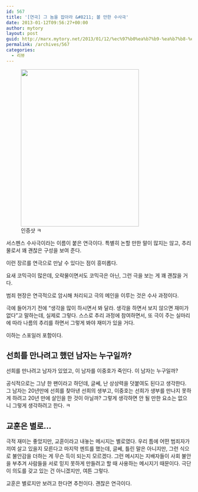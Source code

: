 ```yaml
---
id: 567
title: '[연극] 그 놈을 잡아라 &#8211; 볼 만한 수사극'
date: 2013-01-12T09:56:27+00:00
author: mytory
layout: post
guid: http://marx.mytory.net/2013/01/12/%ec%97%b0%ea%b7%b9-%ea%b7%b8-%eb%86%88%ec%9d%84-%ec%9e%a1%ec%95%84%eb%9d%bc-%eb%b3%bc-%eb%a7%8c%ed%95%9c-%ec%88%98%ec%82%ac%ea%b7%b9/
permalink: /archives/567
categories:
  - 리뷰
---
```

<p style="text-align: center; clear: none; float: none;">
  <figure style="width: 320px" class="wp-caption aligncenter"><img src="http://marx.mytory.net/wp-content/uploads/1/cfile23.uf.2403DA4150F367CA22CF99.jpg" width="320" height="426" filename="그놈을 잡아라 티켓.jpg" filemime="image/jpeg" /><figcaption class="wp-caption-text">인증샷 ㅋ</figcaption></figure>
</p>

서스펜스 수사극이라는 이름이 붙은 연극이다. 특별히 논할 만한 말이 많지는 않고, 추리물로서 꽤 괜찮은 구성을 보여 준다.&nbsp;

이런 장르를 연극으로 만날 수 있다는 점이 흥미롭다.

요새 코믹극이 많은데, 오락물이면서도 코믹극은 아닌, 그런 극을 보는 게 꽤 괜찮을 거다.

범죄 현장은 연극적으로 암시해 처리되고 극의 메인을 이루는 것은 수사 과정이다.

극에 들어가기 전에 &#8220;생각을 많이 하시면서 봐 달라. 생각을 하면서 보지 않으면 재미가 없다&#8221;고 말하는데, 실제로 그렇다. 스스로 추리 과정에 참여하면서, 또 극이 주는 실마리에 따라 나름의 추리를 하면서 그렇게 봐야 재미가 있을 거다.

이하는 스포일러 포함이다.

## 선희를 만나려고 했던 남자는 누구일까?

선희를 만나려고 남자가&nbsp;있었고, 이 남자를 이중호가 죽인다. 이 남자는 누구일까?

공식적으로는 그냥 한 팬이라고 하던데, 글쎄, 난 상상력을 덧붙여도 된다고 생각한다. 그 남자는 20년만에 선희를 찾아낸 선희의 생부고, 이중호는 선희가 생부를 만나지 못하게 하려고 20년 만에 살인을 한 것이 아닐까? 그렇게 생각하면 안 될 만한 요소는 없으니 그렇게 생각하려고 한다. ㅋ

## 교훈은 별로&#8230;

극적 재미는 좋았지만, 교훈이라고 내놓는 메시지는 별로였다. 우리 틈에 어떤 범죄자가 끼여 살고 있을지 모른다고 마지막 멘트를 했는데, 글쎄, 틀린 말은 아니지만, 그런 식으로 불안감을 더하는 게 무슨 득이 되는지 모르겠다. 그런 메시지는 지배자들이 사회 불안을 부추겨 사람들을 서로 믿지 못하게 만들려고 할 때 사용하는 메시지기 때문이다. 극단이 의도를 갖고 있는 건 아니겠지만, 여튼 그렇다.

교훈은 별로지만 보려고 한다면 추천이다. 괜찮은 연극이다.&nbsp;